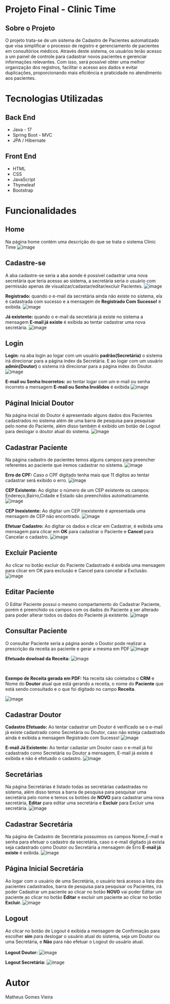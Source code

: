 # Projeto Final - Clinic Time

## Sobre o Projeto
O projeto trata-se de um sistema de Cadastro de Pacientes automatizado que visa simplificar o processo de registro e gerenciamento de pacientes em consultórios médicos. Através deste sistema, os usuários terão acesso a um painel de controle para cadastrar novos pacientes e gerenciar informações relevantes. Com isso, será possível obter uma melhor organização dos registros, facilitar o acesso aos dados e evitar duplicações, proporcionando mais eficiência e praticidade no atendimento aos pacientes.

# Tecnologias Utilizadas

## Back End
- Java - 17
- Spring Boot - MVC
- JPA / Hibernate

## Front End
- HTML
- CSS
- JavaScript
- Thymeleaf
- Bootstrap

# Funcionalidades
## Home
Na página home contém uma descrição do que se trata o sistema Clinic Time
![image](https://github.com/matheusvieira300/Projeto-Final/assets/53275513/adb655b5-d232-4907-857f-98f0ab77f8b5)
## <b>Cadastre-se</b>
A aba cadastre-se seria a aba aonde é possível cadastrar uma nova secretária que teria acesso ao sistema, a secretária seria o usuário com permissão apenas de visualizar/cadastar/editar/excluir Pacientes.
![image](https://github.com/matheusvieira300/Projeto-Final/assets/53275513/d5fe2970-428e-4678-9a6c-3564cdcd5bc7)</br>

<b>Registrado:</b>
quando o e-mail da secretária ainda não existe no sistema, ela é cadastrada com sucesso e a mensagem de <b>Registrado Com Sucesso!</b> é exibida.
![image](https://github.com/matheusvieira300/Projeto-Final/assets/53275513/d265960d-1b82-498a-a63a-47f0a5e69c57)


<b> Já existente: </b>
quando o e-mail da secretária já existe no sistema a mensagem <b>E-mail já existe</b> é exibida ao tentar cadastrar uma nova secretária.
![image](https://github.com/matheusvieira300/Projeto-Final/assets/53275513/76ed204a-94e5-44cc-8473-e3f98c3c788c)

## Login
<b>Login:</b> 
na aba login ao logar com um usuário <b>padrão(Secretária)</b> o sistema irá direcionar para a página index da Secretária. E ao logar com um usuário <b>admin(Doutor)</b> o sistema irá direcionar para a página index do Doutor.
![image](https://github.com/matheusvieira300/Projeto-Final/assets/53275513/be1c82dd-1f6d-451e-a0a7-c01102061a6e)

<b>E-mail ou Senha Incorretos:</b>
ao tentar logar com um e-mail ou senha incorreto a mensagem <b>E-mail ou Senha Inválidos</b> é exibida
![image](https://github.com/matheusvieira300/Projeto-Final/assets/53275513/0af3ab99-e411-4e74-b379-469600fbad6d)

## Páginal Inicial Doutor
Na página incial do Doutor é apresentado alguns dados dos Pacientes cadastrados no sistema além de uma barra de pesquisa para pesquisar pelo nome do Paciente, além disso também é exibido um botão de Logout para deslogar o doutor atual do sistema.
![image](https://github.com/matheusvieira300/Projeto-Final/assets/53275513/6f999390-bad0-44ef-b646-7afed6fa3aed)

## Cadastrar Paciente
Na página cadastro de pacientes temos alguns campos para preencher referentes ao paciente que iremos cadastrar no sistema.
![image](https://github.com/matheusvieira300/Projeto-Final/assets/53275513/0ec6f538-6c56-4137-bd47-400c05d6dfde)

<b>Erro de CPF:</b>
Caso o CPF digitado tenha mais que 11 digítos ao tentar cadastrar será exibido o erro.
![image](https://github.com/matheusvieira300/Projeto-Final/assets/53275513/8011601b-cc05-4f3f-b56e-767b5c557b71)

<b>CEP Existente:</b> Ao digitar o número de um CEP existente os campos: Endereço,Bairro,Cidade e Estado são preenchidos automaticamente.
![image](https://github.com/matheusvieira300/Projeto-Final/assets/53275513/9b12ccd9-cf89-4839-83bc-10cf34a7fd3c)

<b>CEP Inexistente:</b> 
Ao digitar um CEP inexistente é apresentada uma mensagem de CEP não encontrado.
![image](https://github.com/matheusvieira300/Projeto-Final/assets/53275513/52171711-67b0-4b46-bec9-e61bcf89f349)

<b>Efetuar Cadastro:</b>
Ao digitar os dados e clicar em Cadastrar, é exibida uma mensagem para clicar em <b>OK</b> para cadastrar o Paciente e <b>Cancel</b> para Cancelar o cadastro.
![image](https://github.com/matheusvieira300/Projeto-Final/assets/53275513/f2a77113-7cde-4415-b01e-1a234efc36de)

## Excluir Paciente
Ao clicar no botão excluir do Paciente Cadastrado é exibida uma mensagem para clicar em OK para exclusão e Cancel para cancelar a Exclusão.
![image](https://github.com/matheusvieira300/Projeto-Final/assets/53275513/fdf2f140-dbc2-4df0-af63-83e08f80ac74)

## Editar Paciente
O Editar Paciente possui o mesmo compartamento do Cadastrar Paciente, porém é preenchido os campos com os dados do Paciente a ser alterado para poder alterar todos os dados do Paciente já existente.
![image](https://github.com/matheusvieira300/Projeto-Final/assets/53275513/3eae6b00-fd83-4a11-86aa-c7fdf31b48c0)

## Consultar Paciente
O consultar Paciente seria a página aonde o Doutor pode realizar a prescrição da receita ao paciente e gerar a mesma em PDF
![image](https://github.com/matheusvieira300/Projeto-Final/assets/53275513/f9e33ac0-152a-4513-8e6a-6e2373c3eace)
</br>

<b>Efetuado dowload da Receita:</b>
![image](https://github.com/matheusvieira300/Projeto-Final/assets/53275513/39f865a1-b6b7-4bc1-af80-7615aac40b81)

</br>

<b>Exempo de Receita gerada em PDF:</b>
Na receita são coletados o <b>CRM</b> e Nome do <b>Doutor</b> atual que está gerando a receita, o nome do <b>Paciente</b> que está sendo consultado e o que foi digitado no campo <b>Receita</b>. 

![image](https://github.com/matheusvieira300/Projeto-Final/assets/53275513/bc22897f-406e-4995-befb-aa24ffa7a6ff)

## Cadastrar Doutor
<b>Cadastro Efetuado:</b> Ao tentar cadastrar um Doutor é verificado se o e-mail já existe cadastrado como Secretária ou Doutor, caso não esteja cadastrado ainda é exibida a mensagem Registrado com Sucesso!
![image](https://github.com/matheusvieira300/Projeto-Final/assets/53275513/5fb2e43f-2f25-4d06-b065-0abbd77a32cc)

<b>E-mail Já Existente:</b> Ao tentar cadastar um Doutor caso o e-mail já foi cadastrado como Secretária ou Doutor a mensagem, E-mail já existe é exibida e não é efetuado o cadastro.
![image](https://github.com/matheusvieira300/Projeto-Final/assets/53275513/540e9793-fb93-4ebe-853f-b81fdc7a57d0)

## Secretárias
Na página Secretárias é listado todas as secretárias cadastradas no sistema, além disso temos a barra de pesquisa para pesquisar uma secretária pelo nome e temos os botões de <b>NOVO</b> para cadastrar uma nova secretária, <b>Editar</b> para editar uma secretária e <b>Excluir</b> para Excluir uma secretária.
![image](https://github.com/matheusvieira300/Projeto-Final/assets/53275513/b838c35e-7804-43f1-955e-26c21cfc591b)

## Cadastrar Secretária
Na página de Cadastro de Secretária possuimos os campos Nome,E-mail e senha para efetuar o cadastro da secretária, caso o e-mail digitado já exista seja cadastrado como Doutor ou Secretária a mensagem de Erro <b>E-mail já existe</b> é exibida.
![image](https://github.com/matheusvieira300/Projeto-Final/assets/53275513/8f484216-da1c-4346-8567-fdbac7879614)


## Página Inicial Secretária
Ao logar com o usuário de uma Secretária, o usuário terá acesso a lista dos pacientes cadastrados, barra de pesquisa para pesquisar os Pacientes, irá poder Cadastrar um paciente ao clicar no botão <b>NOVO</b> vai poder Editar um paciente ao clicar no botão <b>Editar</b> e excluir um paciente ao clicar no botão <b>Excluir.</b>
![image](https://github.com/matheusvieira300/Projeto-Final/assets/53275513/51f32982-a276-4a0d-a8ca-f22384b5b85b)




## Logout
Ao clicar no botão de Logout é exibida a mensagem de Confirmação para escolher <b>sim</b> para deslogar o usuário atual do sistema, seja um Doutor ou uma Secretária, e <b>Não</b> para não efetuar o Logout do usuário atual.</br>
</br>
<b>Logout Doutor:</b>
![image](https://github.com/matheusvieira300/Projeto-Final/assets/53275513/04e2c5c8-f8e5-426b-a034-b3cbe0a274a8)

<b>Logout Secretária:</b>
![image](https://github.com/matheusvieira300/Projeto-Final/assets/53275513/75de51a1-4bed-41ac-a5e2-e42c5533ffc9)




# Autor
Matheus Gomes Vieira

